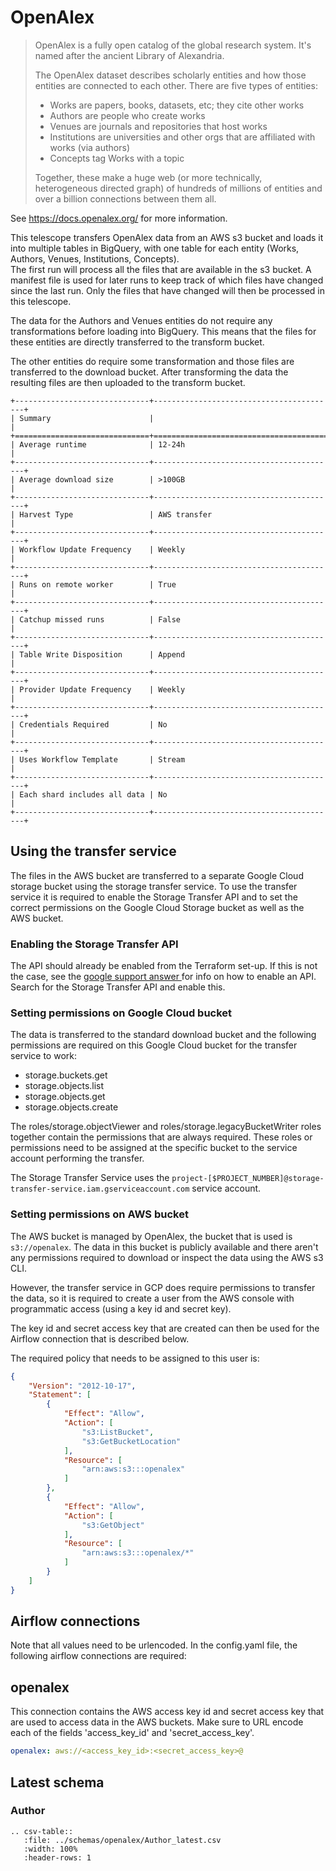 # OpenAlex

> OpenAlex is a fully open catalog of the global research system. It's named after the ancient Library of Alexandria.  
> 
> The OpenAlex dataset describes scholarly entities and how those entities are connected to each other. 
> There are five types of entities:
> * Works are papers, books, datasets, etc; they cite other works
> * Authors are people who create works
> * Venues are journals and repositories that host works
> * Institutions are universities and other orgs that are affiliated with works (via authors)
> * Concepts tag Works with a topic
>
> Together, these make a huge web (or more technically, heterogeneous directed graph) of hundreds of millions of entities and over a billion connections between them all.

See https://docs.openalex.org/ for more information.

This telescope transfers OpenAlex data from an AWS s3 bucket and loads it into multiple tables in BigQuery, with one 
table for each entity (Works, Authors, Venues, Institutions, Concepts).  
The first run will process all the files that are available in the s3 bucket. 
A manifest file is used for later runs to keep track of which files have changed since the last run.
Only the files that have changed will then be processed in this telescope.

The data for the Authors and Venues entities do not require any transformations before loading into BigQuery.
This means that the files for these entities are directly transferred to the transform bucket.

The other entities do require some transformation and those files are transferred to the download bucket.
After transforming the data the resulting files are then uploaded to the transform bucket.

 ```eval_rst
+------------------------------+-----------------------------------------+
| Summary                      |                                         |
+==============================+=========================================+
| Average runtime              | 12-24h                                  |
+------------------------------+-----------------------------------------+
| Average download size        | >100GB                                  |
+------------------------------+-----------------------------------------+
| Harvest Type                 | AWS transfer                            |
+------------------------------+-----------------------------------------+
| Workflow Update Frequency    | Weekly                                  |
+------------------------------+-----------------------------------------+
| Runs on remote worker        | True                                    |
+------------------------------+-----------------------------------------+
| Catchup missed runs          | False                                   |
+------------------------------+-----------------------------------------+
| Table Write Disposition      | Append                                  |
+------------------------------+-----------------------------------------+
| Provider Update Frequency    | Weekly                                  |
+------------------------------+-----------------------------------------+
| Credentials Required         | No                                      |
+------------------------------+-----------------------------------------+
| Uses Workflow Template       | Stream                                  |
+------------------------------+-----------------------------------------+
| Each shard includes all data | No                                      |
+------------------------------+-----------------------------------------+
```

## Using the transfer service
The files in the AWS bucket are transferred to a separate Google Cloud storage bucket using the storage transfer
 service.
To use the transfer service it is required to enable the Storage Transfer API and to set the correct permissions on
 the Google Cloud Storage bucket as well as the AWS bucket.
 
### Enabling the Storage Transfer API
The API should already be enabled from the Terraform set-up. If this is not the case, see the [google support answer
](https://support.google.com/googleapi/answer/6158841?hl=en) for info on how to enable an API.
Search for the Storage Transfer API and enable this.

### Setting permissions on Google Cloud bucket
The data is transferred to the standard download bucket and the following permissions are required on this Google Cloud 
bucket for the transfer service to work:
* storage.buckets.get
* storage.objects.list
* storage.objects.get
* storage.objects.create

The roles/storage.objectViewer and roles/storage.legacyBucketWriter roles together contain the permissions that are
 always required.
These roles or permissions need to be assigned at the specific bucket to the service account performing the transfer. 

The Storage Transfer Service uses the `project-[$PROJECT_NUMBER]@storage-transfer-service.iam.gserviceaccount.com` service account.

### Setting permissions on AWS bucket
The AWS bucket is managed by OpenAlex, the bucket that is used is `s3://openalex`.
The data in this bucket is publicly available and there aren't any permissions required to download or inspect the 
data using the AWS s3 CLI.

However, the transfer service in GCP does require permissions to transfer the data, so it is required to create a 
user from the AWS console with programmatic access (using a key id and secret key).

The key id and secret access key that are created can then be used for the Airflow connection that is described below.

The required policy that needs to be assigned to this user is:
```json
{
    "Version": "2012-10-17",
    "Statement": [
        {
            "Effect": "Allow",
            "Action": [
                "s3:ListBucket",
                "s3:GetBucketLocation"
            ],
            "Resource": [
                "arn:aws:s3:::openalex"
            ]
        },
        {
            "Effect": "Allow",
            "Action": [
                "s3:GetObject"
            ],
            "Resource": [
                "arn:aws:s3:::openalex/*"
            ]
        }
    ]
}
```

## Airflow connections
Note that all values need to be urlencoded.
In the config.yaml file, the following airflow connections are required:  

## openalex
This connection contains the AWS access key id and secret access key that are used to access data in the AWS buckets.
Make sure to URL encode each of the fields 'access_key_id' and 'secret_access_key'.
```yaml
openalex: aws://<access_key_id>:<secret_access_key>@
```

## Latest schema
### Author
``` eval_rst
.. csv-table::
   :file: ../schemas/openalex/Author_latest.csv
   :width: 100%
   :header-rows: 1
```